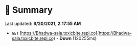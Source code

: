 # 📖 Summary
Last updated: **9/20/2021, 2:17:55 AM**

- `GET` [https://Bhadwa-sala.toxicblte.repl.co](https://Bhadwa-sala.toxicblte.repl.co) - **Down** (120255ms)
